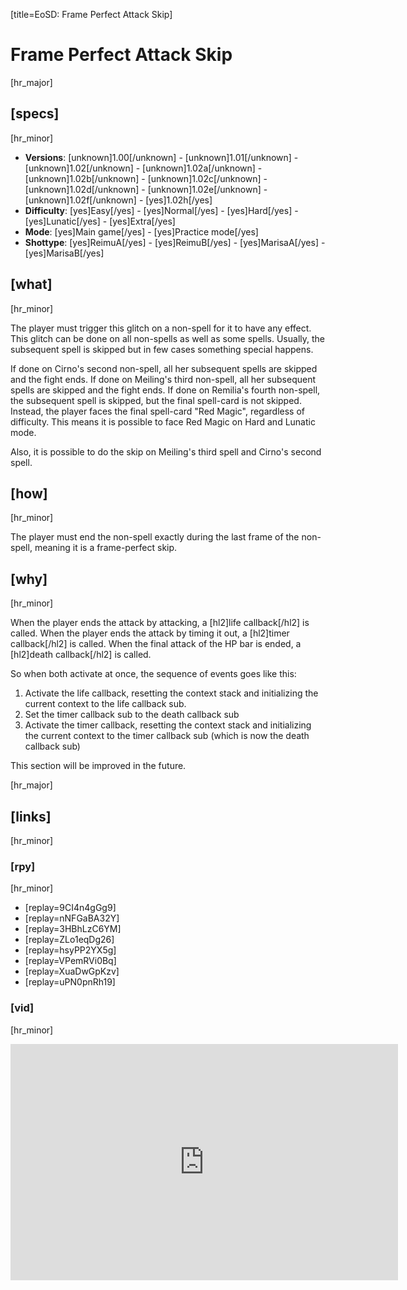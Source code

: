 [title=EoSD: Frame Perfect Attack Skip]
# Frame Perfect Attack Skip

[hr_major]  
## [specs]  
[hr_minor]

* **Versions**: [unknown]1.00[/unknown] - [unknown]1.01[/unknown] - [unknown]1.02[/unknown] - [unknown]1.02a[/unknown] - [unknown]1.02b[/unknown] - [unknown]1.02c[/unknown] - [unknown]1.02d[/unknown] - [unknown]1.02e[/unknown] - [unknown]1.02f[/unknown] - [yes]1.02h[/yes]
* **Difficulty**: [yes]Easy[/yes] - [yes]Normal[/yes] - [yes]Hard[/yes] - [yes]Lunatic[/yes] - [yes]Extra[/yes]
* **Mode**: [yes]Main game[/yes] - [yes]Practice mode[/yes]
* **Shottype**: [yes]ReimuA[/yes] - [yes]ReimuB[/yes] - [yes]MarisaA[/yes] - [yes]MarisaB[/yes]

## [what]
[hr_minor]

The player must trigger this glitch on a non-spell for it to have any effect. This glitch can be done on all non-spells as well as some spells. Usually, the subsequent spell is skipped but in few cases something special happens.

If done on Cirno's second non-spell, all her subsequent spells are skipped and the fight ends.
If done on Meiling's third non-spell, all her subsequent spells are skipped and the fight ends.
If done on Remilia's fourth non-spell, the subsequent spell is skipped, but the final spell-card is not skipped. Instead, the player faces the final spell-card "Red Magic", regardless of difficulty. This means it is possible to face Red Magic on Hard and Lunatic mode.

Also, it is possible to do the skip on Meiling's third spell and Cirno's second spell.

## [how]
[hr_minor]

The player must end the non-spell exactly during the last frame of the non-spell, meaning it is a frame-perfect skip. 

## [why]
[hr_minor]

When the player ends the attack by attacking, a [hl2]life callback[/hl2] is called.
When the player ends the attack by timing it out, a [hl2]timer callback[/hl2] is called.
When the final attack of the HP bar is ended, a [hl2]death callback[/hl2] is called.

So when both activate at once, the sequence of events goes like this:
1. Activate the life callback, resetting the context stack and initializing the current context to the life callback sub.
2. Set the timer callback sub to the death callback sub
3. Activate the timer callback, resetting the context stack and initializing the current context to the timer callback sub (which is now the death callback sub)

This section will be improved in the future.


[hr_major]
## [links]
[hr_minor]
### [rpy]
[hr_minor]

+ [replay=9CI4n4gGg9]
+ [replay=nNFGaBA32Y]
+ [replay=3HBhLzC6YM]
+ [replay=ZLo1eqDg26]
+ [replay=hsyPP2YX5g]
+ [replay=VPemRVi0Bq]
+ [replay=XuaDwGpKzv]
+ [replay=uPN0pnRh19]


### [vid]
[hr_minor]

<iframe class="fit-image" src="https://clips.twitch.tv/embed?clip=SuaveOilyCookieUWot-4wskJPW_-DwktBum&parent=nylilsa.github.io" frameborder="0" allowfullscreen="true" scrolling="no" height="378" width="620"></iframe>


